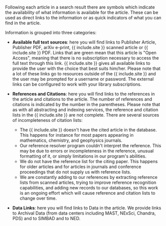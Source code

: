 Following each article in a search result there are symbols which indicate the availability of what information is available for the article.  These can be used as direct links to the information or as quick indicators of what you can find in the article.  

Information is grouped into three categories:

* **Available full text sources**:  here you will find links to Publisher Article, Publisher PDF, arXiv e-print, {{ include.site }} scanned article or {{ include.site }} PDF.  Links that are green mean that this article is "Open Access", meaning that there is no subscription necessary to access the full text through this link.  {{ include.site }} gives all available links to provide the user with the choice that best suits him/her.  Please note that a lot of these links go to resources outside of the {{ include.site }} and the user may be prompted for a username or password.  The external links can be configured to work with your library subscriptions.  

* **References and Citations**:  here you will find links to the references in the article and citations to the article.  The number of references and citations is indicated by the number in the parentheses. Please note that as with all abstracting and indexing services, the reference and citation lists in the {{ include.site }} are not complete. There are several sources of incompleteness of citation lists:
    * The {{ include.site }} doesn't have the cited article in the database. This happens for instance for most papers appearing in mathematics, chemistry, and geophysics journals.
    * Our reference resolver program couldn't interpret the reference. This may be due to errors or incompleteness in the reference, unusual formatting of it, or simply limitations in our program's abilities.
    * We do not have the reference list for the citing paper. This happens for older articles and for articles in journals and conference proceedings that do not supply us with reference lists.
    * We are constantly adding to our references by extracting reference lists from scanned articles, trying to improve reference recognition capabilities, and adding new records to our databases, so this work is an ongoing effort which will cause reference and citation lists to change over time.

* **Data Links**:  here you will find links to Data in the article.  We provide links to Archival Data (from data centers including MAST, NExSci, Chandra, PDS) and to SIMBAD and to NED.
